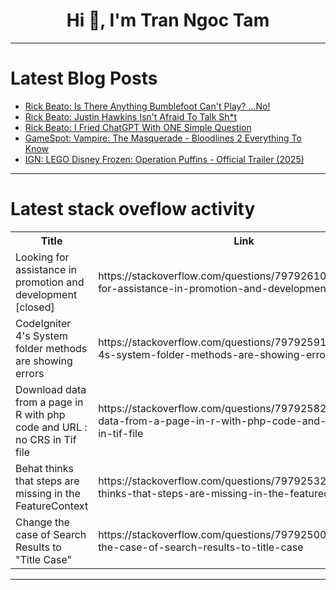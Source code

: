 <h1 align="center">Hi 👋, I'm Tran Ngoc Tam</h1>

---

# Latest Blog Posts 
<!-- BLOG-POST-LIST:START -->
- [Rick Beato: Is There Anything Bumblefoot Can&#39;t Play? ...No!](https://dev.to/music_youtube/rick-beato-is-there-anything-bumblefoot-cant-play-no-1g4g)
- [Rick Beato: Justin Hawkins Isn&#39;t Afraid To Talk Sh*t](https://dev.to/music_youtube/rick-beato-justin-hawkins-isnt-afraid-to-talk-sht-1kk3)
- [Rick Beato: I Fried ChatGPT With ONE Simple Question](https://dev.to/music_youtube/rick-beato-i-fried-chatgpt-with-one-simple-question-fe3)
- [GameSpot: Vampire: The Masquerade - Bloodlines 2 Everything To Know](https://dev.to/gg_news/gamespot-vampire-the-masquerade-bloodlines-2-everything-to-know-57p1)
- [IGN: LEGO Disney Frozen: Operation Puffins - Official Trailer &lpar;2025&rpar;](https://dev.to/gg_news/ign-lego-disney-frozen-operation-puffins-official-trailer-2025-2npj)
<!-- BLOG-POST-LIST:END -->

---

# Latest stack oveflow activity
<table>
  <tr><th>Title</th><th>Link</th></tr>
  <!-- STACKOVERFLOW:START --><tr><td>Looking for assistance in promotion and development [closed]</td><td>https://stackoverflow.com/questions/79792610/looking-for-assistance-in-promotion-and-development</td></tr><tr><td>CodeIgniter 4&#39;s System folder methods are showing errors</td><td>https://stackoverflow.com/questions/79792591/codeigniter-4s-system-folder-methods-are-showing-errors</td></tr><tr><td>Download data from a page in R with php code and URL : no CRS in Tif file</td><td>https://stackoverflow.com/questions/79792582/download-data-from-a-page-in-r-with-php-code-and-url-no-crs-in-tif-file</td></tr><tr><td>Behat thinks that steps are missing in the FeatureContext</td><td>https://stackoverflow.com/questions/79792532/behat-thinks-that-steps-are-missing-in-the-featurecontext</td></tr><tr><td>Change the case of Search Results to &quot;Title Case&quot;</td><td>https://stackoverflow.com/questions/79792500/change-the-case-of-search-results-to-title-case</td></tr><!-- STACKOVERFLOW:END -->
</table>

---


